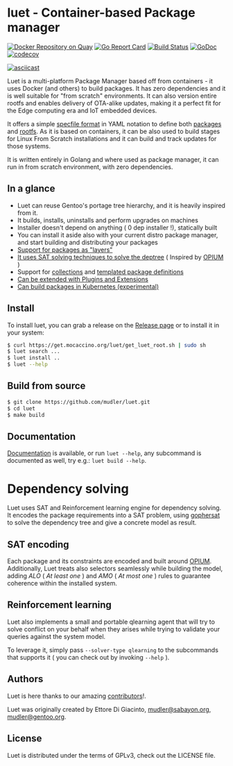# luet - Container-based Package manager

[![Docker Repository on Quay](https://quay.io/repository/luet/base/status "Docker Repository on Quay")](https://quay.io/repository/luet/base)
[![Go Report Card](https://goreportcard.com/badge/github.com/mudler/luet)](https://goreportcard.com/report/github.com/mudler/luet)
[![Build Status](https://travis-ci.org/mudler/luet.svg?branch=master)](https://travis-ci.org/mudler/luet)
[![GoDoc](https://godoc.org/github.com/mudler/luet?status.svg)](https://godoc.org/github.com/mudler/luet)
[![codecov](https://codecov.io/gh/mudler/luet/branch/master/graph/badge.svg)](https://codecov.io/gh/mudler/luet)

[![asciicast](https://asciinema.org/a/388348.svg)](https://asciinema.org/a/388348)

Luet is a multi-platform Package Manager based off from containers - it uses Docker (and others) to build packages. It has zero dependencies and it is well suitable for "from scratch" environments. It can also version entire rootfs and enables delivery of OTA-alike updates, making it a perfect fit for the Edge computing era and IoT embedded devices.

It offers a simple [specfile format](https://luet-lab.github.io/docs/docs/concepts/packages/specfile/) in YAML notation to define both [packages](https://luet-lab.github.io/docs/docs/concepts/packages/) and [rootfs](https://luet-lab.github.io/docs/docs/concepts/packages/#package-layers). As it is based on containers, it can be also used to build stages for Linux From Scratch installations and it can build and track updates for those systems.

It is written entirely in Golang and where used as package manager, it can run in from scratch environment, with zero dependencies.

## In a glance

- Luet can reuse Gentoo's portage tree hierarchy, and it is heavily inspired from it.
- It builds, installs, uninstalls and perform upgrades on machines
- Installer doesn't depend on anything ( 0 dep installer !), statically built
- You can install it aside also with your current distro package manager, and start building and distributing your packages
- [Support for packages as "layers"](https://luet-lab.github.io/docs/docs/concepts/packages/specfile/#building-strategies)
- [It uses SAT solving techniques to solve the deptree](https://luet-lab.github.io/docs/docs/concepts/overview/constraints/) ( Inspired by [OPIUM](https://ranjitjhala.github.io/static/opium.pdf) )
- Support for [collections](https://luet-lab.github.io/docs/docs/concepts/packages/collections/) and [templated package definitions](https://luet-lab.github.io/docs/docs/concepts/packages/templates/)
- [Can be extended with Plugins and Extensions](https://luet-lab.github.io/docs/docs/concepts/plugins-and-extensions/)
- [Can build packages in Kubernetes (experimental)](https://github.com/mudler/luet-k8s)

## Install

To install luet, you can grab a release on the [Release page](https://github.com/mudler/luet/releases) or to install it in your system:

```bash
$ curl https://get.mocaccino.org/luet/get_luet_root.sh | sudo sh
$ luet search ...
$ luet install ..
$ luet --help
```

## Build from source

```bash
$ git clone https://github.com/mudler/luet.git
$ cd luet
$ make build
```

## Documentation

[Documentation](https://luet-lab.github.io/docs) is available, or
run `luet --help`,  any subcommand is documented as well, try e.g.: `luet build --help`.

# Dependency solving

Luet uses SAT and Reinforcement learning engine for dependency solving.
It encodes the package requirements into a SAT problem, using [gophersat](https://github.com/crillab/gophersat) to solve the dependency tree and give a concrete model as result.

## SAT encoding

Each package and its constraints are encoded and built around [OPIUM](https://ranjitjhala.github.io/static/opium.pdf). Additionally, Luet treats
also selectors seamlessly while building the model, adding *ALO* ( *At least one* ) and *AMO* ( *At most one* ) rules to guarantee coherence within the installed system.

## Reinforcement learning

Luet also implements a small and portable qlearning agent that will try to solve conflict on your behalf
when they arises while trying to validate your queries against the system model.

To leverage it, simply pass ```--solver-type qlearning``` to the subcommands that supports it ( you can check out by invoking ```--help``` ).


## Authors

Luet is here thanks to our amazing [contributors](https://github.com/mudler/luet/graphs/contributors)!.

Luet was originally created by Ettore Di Giacinto, mudler@sabayon.org, mudler@gentoo.org.

## License

Luet is distributed under the terms of GPLv3, check out the LICENSE file.
